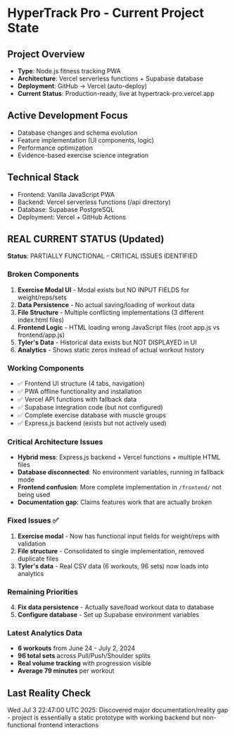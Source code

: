 # HyperTrack Pro - Current Project State

## Project Overview
- **Type**: Node.js fitness tracking PWA
- **Architecture**: Vercel serverless functions + Supabase database
- **Deployment**: GitHub → Vercel (auto-deploy)
- **Current Status**: Production-ready, live at hypertrack-pro.vercel.app

## Active Development Focus
- Database changes and schema evolution
- Feature implementation (UI components, logic)
- Performance optimization
- Evidence-based exercise science integration

## Technical Stack
- Frontend: Vanilla JavaScript PWA
- Backend: Vercel serverless functions (/api directory)
- Database: Supabase PostgreSQL
- Deployment: Vercel + GitHub Actions

## REAL CURRENT STATUS (Updated)
**Status**: PARTIALLY FUNCTIONAL - CRITICAL ISSUES IDENTIFIED

### Broken Components
1. **Exercise Modal UI** - Modal exists but NO INPUT FIELDS for weight/reps/sets
2. **Data Persistence** - No actual saving/loading of workout data
3. **File Structure** - Multiple conflicting implementations (3 different index.html files)
4. **Frontend Logic** - HTML loading wrong JavaScript files (root app.js vs frontend/app.js)
5. **Tyler's Data** - Historical data exists but NOT DISPLAYED in UI
6. **Analytics** - Shows static zeros instead of actual workout history

### Working Components
- ✅ Frontend UI structure (4 tabs, navigation)
- ✅ PWA offline functionality and installation
- ✅ Vercel API functions with fallback data
- ✅ Supabase integration code (but not configured)
- ✅ Complete exercise database with muscle groups
- ✅ Express.js backend (exists but not actively used)

### Critical Architecture Issues
- **Hybrid mess**: Express.js backend + Vercel functions + multiple HTML files
- **Database disconnected**: No environment variables, running in fallback mode
- **Frontend confusion**: More complete implementation in `/frontend/` not being used
- **Documentation gap**: Claims features work that are actually broken

### Fixed Issues ✅
1. **Exercise modal** - Now has functional input fields for weight/reps with validation
2. **File structure** - Consolidated to single implementation, removed duplicate files
3. **Tyler's data** - Real CSV data (6 workouts, 96 sets) now loads into analytics

### Remaining Priorities
4. **Fix data persistence** - Actually save/load workout data to database
5. **Configure database** - Set up Supabase environment variables

### Latest Analytics Data
- **6 workouts** from June 24 - July 2, 2024
- **96 total sets** across Pull/Push/Shoulder splits  
- **Real volume tracking** with progression visible
- **Average 79 minutes** per workout

## Last Reality Check
Wed Jul  3 22:47:00 UTC 2025: Discovered major documentation/reality gap - project is essentially a static prototype with working backend but non-functional frontend interactions